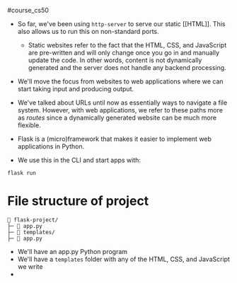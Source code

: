 #course_cs50 

- So far, we've been using `http-server` to serve our static [[HTML]]. This also allows us to run this on non-standard ports.
    - Static websites refer to the fact that the HTML, CSS, and JavaScript are pre-written and will only change once you go in and manually update the code. In other words, content is not dynamically generated and the server does not handle any backend processing.
- We'll move the focus from websites to web applications where we can start taking input and producing output.

- We've talked about URLs until now as essentially ways to navigate a file system. However, with web applications, we refer to these paths more as *routes* since a dynamically generated website can be much more flexible.

- Flask is a (micro)framework that makes it easier to implement web applications in Python.
- We use this in the CLI and start apps with:

```shell
flask run
```

# File structure of project

```
📁 flask-project/
├─ 📄 app.py
├─ 📁 templates/
├─ 📄 app.py
```

- We'll have an app.py Python program
- We'll have a `templates` folder with any of the HTML, CSS, and JavaScript we write
- 
